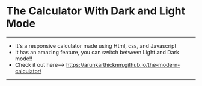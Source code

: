 # The Calculator With Dark and Light Mode
---
 * It's a responsive calculator made using Html, css, and Javascript
 * It has an amazing feature, you can switch between Light and Dark mode!!
 * Check it out here--> <a>https://arunkarthicknm.github.io/the-modern-calculator/</a>
---
